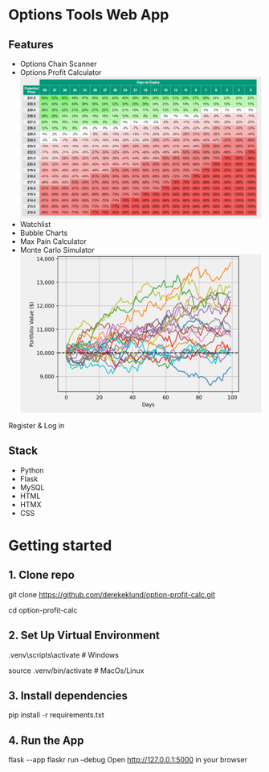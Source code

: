 # Options Tools Web App

## Features
- Options Chain Scanner
- Options Profit Calculator
 ![Screenshot](flaskr/static/images/profit-calc.png)
- Watchlist
- Bubble Charts
- Max Pain Calculator
- Monte Carlo Simulator
 ![Screenshot](flaskr/static/images/monte-carlo.png)
 
Register & Log in

## Stack
- Python
- Flask
- MySQL
- HTML
- HTMX
- CSS

# Getting started

## 1. Clone repo
git clone https://github.com/derekeklund/option-profit-calc.git

cd option-profit-calc
## 2. Set Up Virtual Environment
.venv\scripts\activate # Windows

source .venv/bin/activate # MacOs/Linux

## 3. Install dependencies
pip install -r requirements.txt

## 4. Run the App
flask --app flaskr run –debug
Open http://127.0.0.1:5000 in your browser



